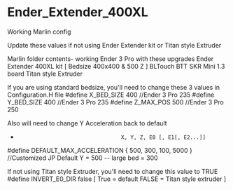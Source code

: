 # Ender_Extender_400XL
Working Marlin config 

Update these values if not using Ender Extender kit or Titan style Extruder


Marlin folder contents- working Ender 3 Pro with these upgrades
Ender Extender 400XL kit  [ Bedsize 400x400 & 500 Z ]
BLTouch
BTT SKR Mini 1.3 board 
Titan style Extruder

If you are using standard bedsize, you'll need to change these 3 values in Configuration.H file
#define X_BED_SIZE 400  	//Ender 3 Pro 235
#define Y_BED_SIZE 400         //Ender 3 Pro 235
#define Z_MAX_POS 500       //Ender 3 Pro 250

Also will need to change Y Acceleration back to default
*                                      X, Y, Z, E0 [, E1[, E2...]]
#define DEFAULT_MAX_ACCELERATION      { 500, 300, 100, 5000 }   //Customized JP  Default Y = 500 -- large bed = 300


If not using Titan style Extruder, you'll need to change this value to TRUE
#define INVERT_E0_DIR false    [ True = default  FALSE = Titan style extruder ]
